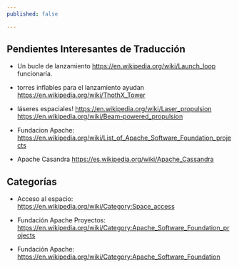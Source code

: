 ```yaml
---
published: false

---
```


## Pendientes Interesantes de Traducción
* Un bucle de lanzamiento https://en.wikipedia.org/wiki/Launch_loop funcionaría.
* torres inflables para el lanzamiento ayudan https://en.wikipedia.org/wiki/ThothX_Tower
* láseres espaciales! https://en.wikipedia.org/wiki/Laser_propulsion https://en.wikipedia.org/wiki/Beam-powered_propulsion

* Fundacion Apache: https://en.wikipedia.org/wiki/List_of_Apache_Software_Foundation_projects

* Apache Casandra https://es.wikipedia.org/wiki/Apache_Cassandra

## Categorías

* Acceso al espacio: https://en.wikipedia.org/wiki/Category:Space_access

* Fundación Apache Proyectos: https://en.wikipedia.org/wiki/Category:Apache_Software_Foundation_projects
* Fundación Apache: https://en.wikipedia.org/wiki/Category:Apache_Software_Foundation


